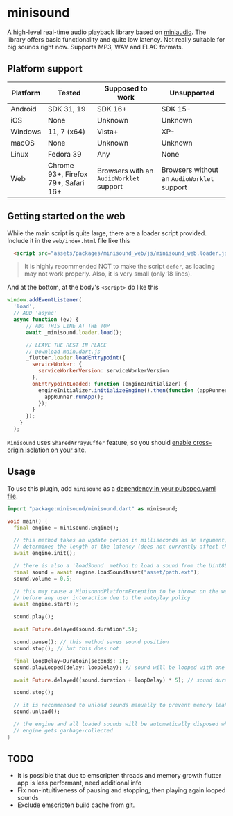 # minisound

A high-level real-time audio playback library based on [miniaudio](https://miniaud.io). The library offers basic functionality and quite low latency. Not really suitable for big sounds right now. Supports MP3, WAV and FLAC formats.

## Platform support

| Platform | Tested                              | Supposed to work                        | Unsupported                                |
| -------- | ----------------------------------- | --------------------------------------- | ------------------------------------------ |
| Android  | SDK 31, 19                          | SDK 16+                                 | SDK 15-                                    |
| iOS      | None                                | Unknown                                 | Unknown                                    |
| Windows  | 11, 7 (x64)                         | Vista+                                  | XP-                                        |
| macOS    | None                                | Unknown                                 | Unknown                                    |
| Linux    | Fedora 39                           | Any                                     | None                                       |
| Web      | Chrome 93+, Firefox 79+, Safari 16+ | Browsers with an `AudioWorklet` support | Browsers without an `AudioWorklet` support |

## Getting started on the web

While the main script is quite large, there are a loader script provided. Include it in the `web/index.html` file like this

```html
  <script src="assets/packages/minisound_web/js/minisound_web.loader.js"></script>
```

> It is highly recommended NOT to make the script `defer`, as loading may not work properly. Also, it is very small (only 18 lines).

And at the bottom, at the body's `<script>` do like this

```js
window.addEventListener(
  'load',
  // ADD 'async'
  async function (ev) {
      // ADD THIS LINE AT THE TOP
      await _minisound.loader.load();

      // LEAVE THE REST IN PLACE
      // Download main.dart.js
      _flutter.loader.loadEntrypoint({
        serviceWorker: {
          serviceWorkerVersion: serviceWorkerVersion
        },
        onEntrypointLoaded: function (engineInitializer) {
          engineInitializer.initializeEngine().then(function (appRunner) {
            appRunner.runApp();
          });
        }
      });
    }
  );
``` 

`Minisound` uses `SharedArrayBuffer` feature, so you should [enable cross-origin isolation on your site](https://web.dev/cross-origin-isolation-guide/).

## Usage

To use this plugin, add `minisound` as a [dependency in your pubspec.yaml file](https://flutter.dev/platform-plugins/).

```dart
import "package:minisound/minisound.dart" as minisound;

void main() {
  final engine = minisound.Engine();

  // this method takes an update period in milliseconds as an argument, which
  // determines the length of the latency (does not currently affect the web)
  await engine.init(); 

  // there is also a 'loadSound' method to load a sound from the Uint8List
  final sound = await engine.loadSoundAsset("asset/path.ext");
  sound.volume = 0.5;

  // this may cause a MinisoundPlatformException to be thrown on the web
  // before any user interaction due to the autoplay policy
  await engine.start(); 

  sound.play();

  await Future.delayed(sound.duration*.5);

  sound.pause(); // this method saves sound position
  sound.stop(); // but this does not

  final loopDelay=Duratoin(seconds: 1);
  sound.playLooped(delay: loopDelay); // sound will be looped with one second period

  await Future.delayed((sound.duration + loopDelay) * 5); // sound duration does not account loop delay

  sound.stop();

  // it is recommended to unload sounds manually to prevent memory leaks
  sound.unload(); 

  // the engine and all loaded sounds will be automatically disposed when 
  // engine gets garbage-collected
}
```

## TODO

- It is possible that due to emscripten threads and memory growth flutter app is less performant, need additional info
- Fix non-intuitiveness of pausing and stopping, then playing again looped sounds
- Exclude emscripten build cache from git.
